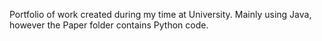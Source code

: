 Portfolio of work created during my time at University. Mainly using Java, however the Paper folder contains Python code.
